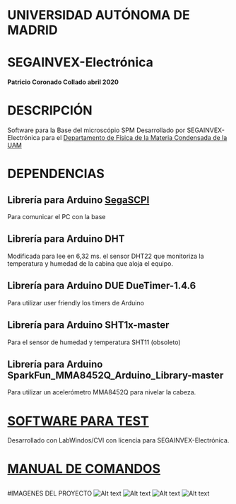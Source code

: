 # UNIVERSIDAD AUTÓNOMA DE MADRID
# SEGAINVEX-Electrónica
**Patricio Coronado Collado abril 2020**
# DESCRIPCIÓN
Software para la Base del microscópio SPM 
Desarrollado por SEGAINVEX-Electrónica para el [Departamento de Física de la Materia
Condensada de la UAM](https://www.fmc.uam.es/research/nano-spm-lab/)
## 
# DEPENDENCIAS

## Librería para Arduino [SegaSCPI](https://github.com/PatricioCoronado/SegaSCPI)

 Para comunicar el PC con la base
## Librería para Arduino DHT

Modificada para lee en 6,32 ms. el sensor DHT22 que monitoriza la temperatura y humedad de la cabina que aloja el equipo.
## Librería para Arduino DUE DueTimer-1.4.6

Para utilizar user friendly los timers de Arduino 
## Librería para Arduino SHT1x-master

Para el sensor de humedad y temperatura SHT11 (obsoleto)
## Librería para Arduino SparkFun_MMA8452Q_Arduino_Library-master

Para utilizar un acelerómetro MMA8452Q para nivelar la cabeza.

# [SOFTWARE PARA TEST](https://github.com/PatricioCoronado/BaseSPM_CVI)
Desarrollado con LabWindos/CVI con licencia para SEGAINVEX-Electrónica.


# [MANUAL DE COMANDOS](https://github.com/PatricioCoronado/Base-SPM-Arduino-DUE-V1.2/blob/master/ficheros/Manual.pdf)
## 
#IMAGENES DEL PROYECTO
![Alt text](https://github.com/PatricioCoronado/Base-SPM-Arduino-DUE-V1.2/blob/master/ficheros/imagen1.png "Optional title")
![Alt text](https://github.com/PatricioCoronado/Base-SPM-Arduino-DUE-V1.2/blob/master/ficheros/imagen2.png "Optional title")
![Alt text](https://github.com/PatricioCoronado/Base-SPM-Arduino-DUE-V1.2/blob/master/ficheros/imagen4.png "Optional title")
![Alt text](https://github.com/PatricioCoronado/Base-SPM-Arduino-DUE-V1.2/blob/master/ficheros/imagen3.png "Optional title")
